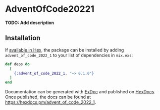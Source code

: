 # AdventOfCode20221

**TODO: Add description**

## Installation

If [available in Hex](https://hex.pm/docs/publish), the package can be installed
by adding `advent_of_code_2022_1` to your list of dependencies in `mix.exs`:

```elixir
def deps do
  [
    {:advent_of_code_2022_1, "~> 0.1.0"}
  ]
end
```

Documentation can be generated with [ExDoc](https://github.com/elixir-lang/ex_doc)
and published on [HexDocs](https://hexdocs.pm). Once published, the docs can
be found at <https://hexdocs.pm/advent_of_code_2022_1>.

